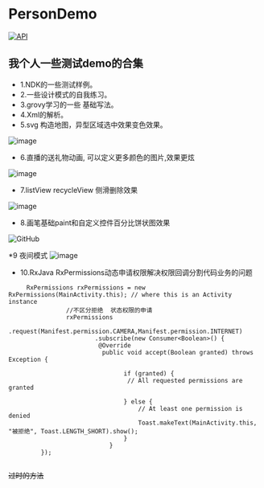# PersonDemo

[![API](https://img.shields.io/badge/API-20%2B-brightgreen.svg?style=flat)](https://android-arsenal.com/api?level=20)

## 我个人一些测试demo的合集



* 1.NDK的一些测试样例。
* 2.一些设计模式的自我练习。
* 3.grovy学习的一些 基础写法。
* 4.Xml的解析。
* 5.svg 构造地图，异型区域选中效果变色效果。

 ![image](https://github.com/dust365/PersonDemo/blob/master/app/src/main/res/raw/map.gif)

* 6.直播的送礼物动画, 可以定义更多颜色的图片,效果更炫

 ![image](https://github.com/dust365/PersonDemo/blob/master/app/src/main/res/raw/start.gif)

* 7.listView recycleView 侧滑删除效果

 ![image](https://github.com/dust365/PersonDemo/blob/master/app/src/main/res/raw/slidingdelete.gif)
* 8.画笔基础paint和自定义控件百分比饼状图效果

 ![GitHub](https://github.com/dust365/PersonDemo/blob/master/app/src/main/res/raw/shanxing.png "GitHub,Social Coding")
 
 *9 夜间模式 
  ![image](https://github.com/dust365/PersonDemo/blob/master/app/src/main/res/raw/nightGIF.gif)

 
 * 10.RxJava RxPermissions动态申请权限解决权限回调分割代码业务的问题
    
```
     RxPermissions rxPermissions = new RxPermissions(MainActivity.this); // where this is an Activity instance
                //不区分拒绝  状态权限的申请
                rxPermissions
                        .request(Manifest.permission.CAMERA,Manifest.permission.INTERNET)
                        .subscribe(new Consumer<Boolean>() {
                         @Override
                          public void accept(Boolean granted) throws Exception {

                                if (granted) {
                                 // All requested permissions are granted
                                  
                                } else {
                                    // At least one permission is denied
                                    Toast.makeText(MainActivity.this, "被拒绝", Toast.LENGTH_SHORT).show();
                                }
                            }
         });
                        
 ```
~~过时的方法~~
 
 
 
 
